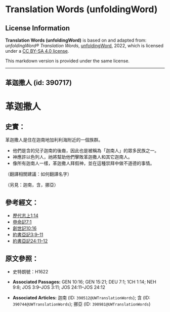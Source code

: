 # Translation Words (unfoldingWord)

## License Information

**Translation Words (unfoldingWord)** is based on and adapted from: _unfoldingWord® Translation Words_, [unfoldingWord](https://unfoldingword.org/utw), 2022, which is licensed under a [CC BY-SA 4.0 license](https://creativecommons.org/licenses/by-sa/4.0/legalcode.en).

This markdown version is provided under the same license.



--------------------------------

## 革迦撒人 (id: 390717)

革迦撒人
====

史實：
---

革迦撒人是住在迦南地加利利海附近的一個族群。

* 他們是含的兒子迦南的後裔，因此也是被稱為「迦南人」的眾多民族之一。
* 神應許以色列人，祂將幫助他們擊敗革迦撒人和其它迦南人。
* 像所有迦南人一樣，革迦撒人拜假神，並在這種崇拜中做不道德的事情。

（翻譯相關建議：如何翻譯名字）

（另見：迦南，含，挪亞）

參考經文：
-----

* [歷代志上1:14](https://ref.ly/1Chr1:14)
* [申命記7:1](https://ref.ly/Deut7:1)
* [創世記10:16](https://ref.ly/Gen10:16)
* [約書亞記3:9–11](https://ref.ly/Josh3:9-Josh3:11)
* [約書亞記24:11–12](https://ref.ly/Josh24:11-Josh24:12)

原文參照：
-----

* 史特朗號：H1622

* **Associated Passages:** GEN 10:16; GEN 15:21; DEU 7:1; 1CH 1:14; NEH 9:8; JOS 3:9–JOS 3:11; JOS 24:11–JOS 24:12
* **Associated Articles:** 迦南 (ID: `390512@UWTranslationWords`); 含 (ID: `390744@UWTranslationWords`); 挪亞 (ID: `390981@UWTranslationWords`)

